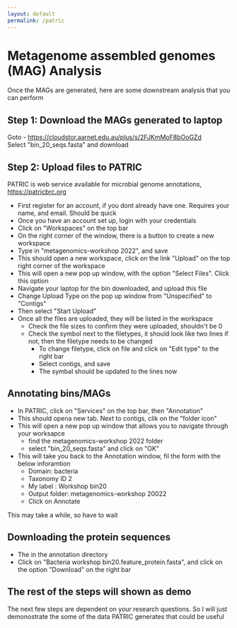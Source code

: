 ```yaml
---
layout: default
permalink: /patric
---
```


# Metagenome assembled genomes (MAG) Analysis

Once the MAGs are generated, here are some downstream analysis that you can perform

## Step 1: Download the MAGs generated to laptop
Goto - https://cloudstor.aarnet.edu.au/plus/s/2FJKmMoF8bOoGZd \
Select "bin_20_seqs.fasta" and download 

## Step 2: Upload files to PATRIC
PATRIC is web service available for microbial genome annotations, https://patricbrc.org

- First register for an account, if you dont already have one. Requires your name, and email. Should be quick
- Once you have an account set up, login with your credentials
- Click on "Workspaces" on the top bar
- On the right corner of the window, there is a button to create a new workspace
- Type in "metagenomics-workshop 2022", and save 
- This should open a new workspace, click on the link "Upload" on the top right corner of the workspace
- This will open a new pop up window, with the option "Select Files". Click this option 
- Navigate your laptop for the bin downloaded, and upload this file
- Change Upload Type on the pop up window from "Unspecified" to "Contigs"
- Then select "Start Upload" 
- Once all the files are uploaded, they will be listed in the workspace
  - Check the file sizes to confirm they were uploaded, shouldn't be 0 
  - Check the symbol next to the filetypes, it should look like two lines if not, then the filetype needs to be changed
    - To change filetype, click on file and click on "Edit type" to the right bar
    - Select contigs, and save
    - The symbal should be updated to the lines now

## Annotating bins/MAGs
- In PATRIC, click on "Services" on the top bar, then "Annotation"
- This should opena new tab. Next to contigs, clik on the "folder icon"
- This will open a new pop up window that allows you to navigate through your worksapce
  - find the metagenomics-workshop 2022 folder
  - select "bin_20_seqs.fasta" and click on "OK" 
- This will take you back to the Annotation window, fil the form with the below inforamtion
  - Domain: bacteria
  - Taxonomy ID 2
  - My label : Workshop bin20
  - Output folder: metagenomics-workshop 20022
  - Click on Annotate

This may take a while, so have to wait 

## Downloading the protein sequences
- The in the annotation directory
- Click on "Bacteria workshop bin20.feature_protein.fasta", and click on 
the option "Download" on the right bar


## The rest of the steps will shown as demo 

The next few steps are dependent on your research questions. So I will just demonostrate the some of the data PATRIC generates that could be useful

